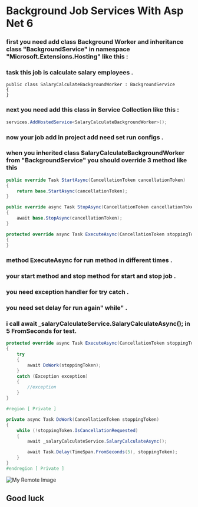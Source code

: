 # Background Job Services With Asp Net 6

### first you need add class Background Worker and inheritance class "BackgroundService" in namespace "Microsoft.Extensions.Hosting" like this :

### task this job is calculate salary employees .

```charp
public class SalaryCalculateBackgroundWorker : BackgroundService
{
}
```
### next you need add this class in Service Collection like this :

```csharp
services.AddHostedService<SalaryCalculateBackgroundWorker>();
```

### now your job add in project add need set run configs .


### when you inherited class SalaryCalculateBackgroundWorker from "BackgroundService" you should override 3 method  like this
```csharp
public override Task StartAsync(CancellationToken cancellationToken)
{
    return base.StartAsync(cancellationToken);
}

public override async Task StopAsync(CancellationToken cancellationToken)
{
    await base.StopAsync(cancellationToken);
}

protected override async Task ExecuteAsync(CancellationToken stoppingToken)
{
}
```

### method ExecuteAsync for run method in different times .
### your start method and stop method for start and stop job .
### you need exception handler for try catch .
### you need set delay for run again" while" . 
### i call await _salaryCalculateService.SalaryCalculateAsync(); in 5 FromSeconds for test.

```csharp
protected override async Task ExecuteAsync(CancellationToken stoppingToken)
{
    try
    {
        await DoWork(stoppingToken);
    }
    catch (Exception exception)
    {
        //exception 
    }
}

#region [ Private ]

private async Task DoWork(CancellationToken stoppingToken)
{
    while (!stoppingToken.IsCancellationRequested)
    {
        await _salaryCalculateService.SalaryCalculateAsync();

        await Task.Delay(TimeSpan.FromSeconds(5), stoppingToken);
    }
}
#endregion [ Private ]
```

![My Remote Image](https://github.com/nosratifarhad/background-services-with-asp-net-6/blob/main/imgs/Annotation.jpg)


## Good luck
